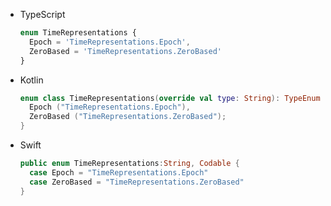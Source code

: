 <div class="useless-tab-container">

- TypeScript

  ```ts
  enum TimeRepresentations {
    Epoch = 'TimeRepresentations.Epoch',
    ZeroBased = 'TimeRepresentations.ZeroBased'
  }
  ```

- Kotlin

  ```kotlin
  enum class TimeRepresentations(override val type: String): TypeEnum {
    Epoch ("TimeRepresentations.Epoch"),
    ZeroBased ("TimeRepresentations.ZeroBased");
  }
  ```

- Swift

  ```swift
  public enum TimeRepresentations:String, Codable {
    case Epoch = "TimeRepresentations.Epoch"
    case ZeroBased = "TimeRepresentations.ZeroBased"
  }
  ```

</div>